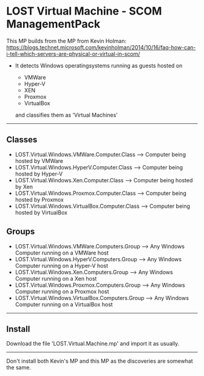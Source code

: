 # LOST Virtual Machine - SCOM ManagementPack

This MP builds from the MP from Kevin Holman:  
https://blogs.technet.microsoft.com/kevinholman/2014/10/16/faq-how-can-i-tell-which-servers-are-physical-or-virtual-in-scom/

* It detects Windows operatingsystems running as guests hosted on
  * VMWare
  * Hyper-V
  * XEN
  * Proxmox
  * VirtualBox  
  
  and classifies them as 'Virtual Machines'

---

## Classes

* LOST.Virtual.Windows.VMWare.Computer.Class --> Computer being hosted by VMWare
* LOST.Virtual.Windows.HyperV.Computer.Class --> Computer being hosted by Hyper-V
* LOST.Virtual.Windows.Xen.Computer.Class --> Computer being hosted by Xen
* LOST.Virtual.Windows.Proxmox.Computer.Class --> Computer being hosted by Proxmox
* LOST.Virtual.Windows.VirtualBox.Computer.Class --> Computer being hosted by VirtualBox

## Groups

* LOST.Virtual.Windows.VMWare.Computers.Group --> Any Windows Computer running on a VMWare host
* LOST.Virtual.Windows.HyperV.Computers.Group --> Any Windows Computer running on a Hyper-V host
* LOST.Virtual.Windows.Xen.Computers.Group --> Any Windows Computer running on a Xen host
* LOST.Virtual.Windows.Proxmox.Computers.Group --> Any Windows Computer running on a Proxmox host
* LOST.Virtual.Windows.VirtualBox.Computers.Group --> Any Windows Computer running on a VirtualBox host

---

## Install

Download the file 'LOST.Virtual.Machine.mp' and import it as usually.

---

Don't install both Kevin's MP and this MP as the discoveries are somewhat the same.